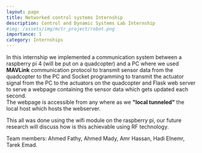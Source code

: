 ```yaml
---
layout: page
title: Networked control systems Internship
description: Control and Dynamic Systems Lab Internship
#img: /assets/img/mctr_project/robot.png
importance: 1
category: Internships
---
```

In this internship we implemented a communication system between 
a raspberry pi 4 (will be put on a quadcopter) and a PC where we 
used **MAVLink** communication protocol to transmit sensor data from 
the quadcopter to the PC and Socket programming to transmit
the actuator signal from the PC to the actuators on the quadcopter
and Flask web server to serve a webpage containing the sensor data 
which gets updated each second.  
The webpage is accessible from any where
as we **"local tunneled"** the local host which hosts the webserver. 
 
This all was done using the wifi module on the raspberry pi, our future
research will discuss how is this achievable using RF technology.

Team members: Ahmed Fathy, Ahmed Mady, Amr Hassan, Hadi Elnemr, Tarek Emad.

